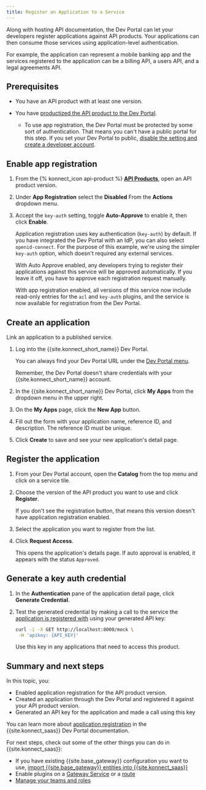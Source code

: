 ```yaml
---
title: Register an Application to a Service
---
```


Along with hosting API documentation, the Dev Portal can let your developers
register applications against API products. Your applications can then
consume those services using application-level authentication.

For example, the application can represent a mobile banking app and the
services registered to the application can be a billing API, a users API, and a
legal agreements API.

## Prerequisites

* You have an API product with at least one version.

* You have [productized the API product to the Dev Portal](/konnect/getting-started/productize-service/).

  * To use app registration, the Dev Portal must be protected by
  some sort of authentication. That means you can't have a public portal for this step.
  If you set your Dev Portal to public, [disable the setting and create a developer account](/konnect/getting-started/publish-service/).

## Enable app registration

1. From the {% konnect_icon api-product %} [**API Products**](https://cloud.konghq.com/api-products/),
open an API product version.

1. Under **App Registration** select the **Disabled** From the **Actions** dropdown menu.

1. Accept the `key-auth` setting, toggle **Auto-Approve** to enable it,
 then click **Enable**.

    Application registration uses key authentication (`key-auth`) by default.
    If you have integrated the Dev Portal with an IdP, you can also select
    `openid-connect`. For the purpose of this example, we're using the simpler
    `key-auth` option, which doesn't required any external services.

    With Auto Approve enabled, any developers trying to register their applications
    against this service will be approved automatically. If you leave it off,
    you have to approve each registration request manually.

    With app registration enabled, all versions of this service now include
    read-only entries for the `acl` and `key-auth` plugins, and the service is now
    available for registration from the Dev Portal.

## Create an application

Link an application to a published service.

1. Log into the {{site.konnect_short_name}} Dev Portal.

    You can always find your Dev Portal URL under the [Dev Portal menu](https://cloud.konghq.com/portal).

    Remember, the Dev Portal doesn't share credentials with your {{site.konnect_short_name}}
    account.

1. In the {{site.konnect_short_name}} Dev Portal, click **My Apps** from the
dropdown menu in the upper right.

1. On the **My Apps** page, click the **New App** button.

1. Fill out the form with your application name,
reference ID, and description. The reference ID must be unique.

1. Click **Create** to save and see your new application's detail page.

## Register the application

1. From your Dev Portal account, open the **Catalog** from the top menu and click on a service tile.

1. Choose the version of the API product you want to use and click **Register**.

    If you don't see the registration button, that means this version doesn't
    have application registration enabled.

1. Select the application you want to register from the list.

1. Click **Request Access**.

    This opens the application's details page. If auto approval is enabled,
    it appears with the status `Approved`.

## Generate a key auth credential

1. In the **Authentication** pane of the application detail page, click **Generate Credential**.

1. Test the generated credential by making a call to the service the
   [application is registered with](/konnect/dev-portal/applications/dev-reg-app-service/)
   using your generated API key:

   ```sh
   curl -i -X GET http://localhost:8000/mock \
    -H 'apikey: {API_KEY}'
   ```

   Use this key in any applications that need to access this product.

## Summary and next steps

In this topic, you:
* Enabled application registration for the API product version.
* Created an application through the Dev Portal and registered it against your API product version.
* Generated an API key for the application and made a call using this key

You can learn more about [application registration](/konnect/dev-portal/applications/enable-app-reg/) 
in the {{site.konnect_saas}} Dev Portal documentation.

For next steps, check out some of the other things you can do in
{{site.konnect_saas}}:

* If you have existing {{site.base_gateway}} configuration you want to use,
[import {{site.base_gateway}} entities into {{site.konnect_saas}}](/konnect/getting-started/import)
* Enable plugins on a [Gateway Service](/konnect/gateway-manager/enable-service-plugin/) or a
[route](/konnect/gateway-manager/enable-route-plugin/)
* [Manage your teams and roles](/konnect/org-management/teams-and-roles/)
